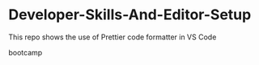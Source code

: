 # Developer-Skills-And-Editor-Setup
This repo shows the use of Prettier code formatter in VS Code

bootcamp
